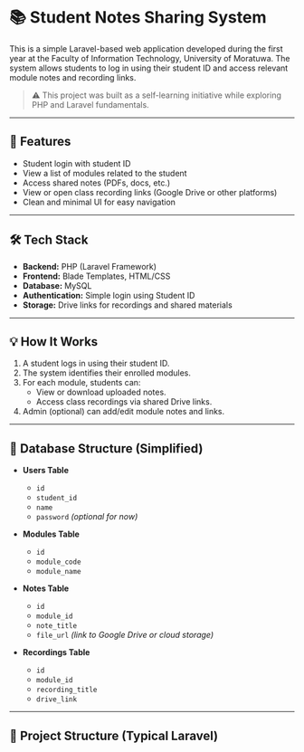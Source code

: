 # 📚 Student Notes Sharing System

This is a simple Laravel-based web application developed during the first year at the Faculty of Information Technology, University of Moratuwa. The system allows students to log in using their student ID and access relevant module notes and recording links.

> ⚠️ This project was built as a self-learning initiative while exploring PHP and Laravel fundamentals.

---

## 🚀 Features

- Student login with student ID
- View a list of modules related to the student
- Access shared notes (PDFs, docs, etc.)
- View or open class recording links (Google Drive or other platforms)
- Clean and minimal UI for easy navigation

---

## 🛠️ Tech Stack

- **Backend:** PHP (Laravel Framework)
- **Frontend:** Blade Templates, HTML/CSS
- **Database:** MySQL
- **Authentication:** Simple login using Student ID
- **Storage:** Drive links for recordings and shared materials

---

## 💡 How It Works

1. A student logs in using their student ID.
2. The system identifies their enrolled modules.
3. For each module, students can:
   - View or download uploaded notes.
   - Access class recordings via shared Drive links.
4. Admin (optional) can add/edit module notes and links.

---

## 🧱 Database Structure (Simplified)

- **Users Table**
  - `id`
  - `student_id`
  - `name`
  - `password` *(optional for now)*

- **Modules Table**
  - `id`
  - `module_code`
  - `module_name`

- **Notes Table**
  - `id`
  - `module_id`
  - `note_title`
  - `file_url` *(link to Google Drive or cloud storage)*

- **Recordings Table**
  - `id`
  - `module_id`
  - `recording_title`
  - `drive_link`

---

## 📂 Project Structure (Typical Laravel)

